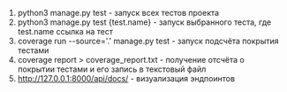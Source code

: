1) python3 manage.py test - запуск всех тестов проекта
2) python3 manage.py test {test.name} - запуск выбранного теста, где test.name ссылка на тест
3) coverage run --source='.' manage.py test - запуск подсчёта покрытия тестами
4) coverage report > coverage_report.txt - получение отсчёта о покрытии тестами и его запись в текстовый файл
5) http://127.0.0.1:8000/api/docs/ - визуализация эндпоинтов